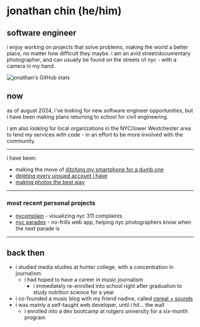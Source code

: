 # jonathan chin (he/him)

## software engineer

i enjoy working on projects that solve problems, making the world a better place, no matter how difficult they maybe. i am an avid street/documentary photographer, and can usually be found on the streets of nyc - with a camera in my hand.

![jonathan's GitHub stats](https://github-readme-stats-sigma-five.vercel.app/api?username=chinjon&count_private=true&theme=onedark)

## now

as of august 2024, i've looking for new software engineer opportunities, but i have been making plans returning to school for civil engineering. 

i am also looking for local organizations in the NYC/lower Westchester area to lend my services with code - in an effort to be more involved with the community.

***

i have been: 

* making the move of [ditching my smartphone for a dumb one](https://www.jonathanch.in/trying-to-replace-my-smartphone-with-a-dumb-phone/)
* [deleting every unsued account i have](https://www.jonathanch.in/deleting-old-unused-accounts-is-harder-than-it-needs-to-be/)
* [making photos the best way](https://www.jonathanch.in/my-black-and-white-film-home-development-setup/)

***

### most recent personal projects

* [nycomplain](https://nyc-complain.netlify.app/) - visualizing nyc 311 complaints
* [nyc parades](https://nyc-parades.netlify.app/) - no-frills web app, helping nyc photographers know when the next parade is

***

## back then

* i studied media studies at hunter college, with a concentration in journalism
  * i had hoped to have a career in music journalism
    * i immediately re-enrolled into school right after graduation to study nutrition science for a year
* i co-founded a music blog with my friend nadine, called [cereal + sounds](https://www.cerealandsounds.com)
* i was mainly a self-taught web developer, until i hit... the wall
  * i enrolled into a dev bootcamp at rutgers university for a six-month program
